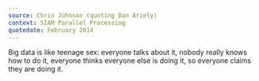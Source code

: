 ```yaml
---
source: Chris Johnson (quoting Dan Ariely)
context: SIAM Parallel Processing
quotedate: February 2014
---
```

Big data is like teenage sex: everyone talks about it, nobody really knows how to do it, everyone thinks everyone else is doing it, so everyone claims they are doing it.
